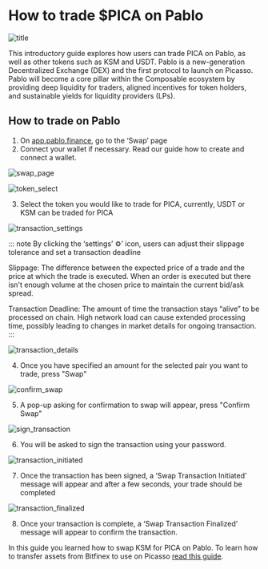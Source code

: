 # How to trade $PICA on Pablo

![title](./images-how-to-trade/title.jpg)

This introductory guide explores how users can trade PICA on Pablo, as well as other tokens such as KSM and USDT. 
Pablo is a new-generation Decentralized Exchange (DEX) and the first protocol to launch on Picasso. 
Pablo will become a core pillar within the Composable ecosystem by providing deep liquidity for traders, 
aligned incentives for token holders, and sustainable yields for liquidity providers (LPs).

## How to trade on Pablo

1. On [app.pablo.finance], go to the ‘Swap’ page
2. Connect your wallet if necessary. Read our guide how to create and connect a wallet.

[app.pablo.finance]: app.pablo.finance

![swap_page](./images-how-to-trade/swap-page.jpg)

![token_select](./images-how-to-trade/token-select.png)

3. Select the token you would like to trade for PICA, currently, USDT or KSM can be traded for PICA

![transaction_settings](./images-how-to-trade/transaction-settings.png)

::: note
By clicking the ‘settings’ ⚙️’ icon, users can adjust their slippage tolerance and set a transaction deadline

Slippage: The difference between the expected price of a trade and the price at which the trade is executed. 
When an order is executed but there isn't enough volume at the chosen price to maintain the current bid/ask spread.

Transaction Deadline: The amount of time the transaction stays “alive” to be processed on chain. 
High network load can cause extended processing time, 
possibly leading to changes in market details for ongoing transaction.
:::

![transaction_details](./images-how-to-trade/transaction-details.png)

4. Once you have specified an amount for the selected pair you want to trade, press "Swap"

![confirm_swap](./images-how-to-trade/confirm-swap.png)

5. A pop-up asking for confirmation to swap will appear, press "Confirm Swap"


![sign_transaction](./images-how-to-trade/sign-transaction.jpg)

6. You will be asked to sign the transaction using your password.

![transaction_initiated](./images-how-to-trade/transaction-initiated.png)

7. Once the transaction has been signed, a ‘Swap Transaction Initiated’ message will appear and after a few seconds, 
your trade should be completed

![transaction_finalized](./images-how-to-trade/transaction-finalized.png)

8. Once your transaction is complete, a ‘Swap Transaction Finalized’ message will appear to confirm the transaction.


In this guide you learned how to swap KSM for PICA on Pablo. 
To learn how to transfer assets from Bitfinex to use on Picasso [read this guide].

[read this guide]: transfer-usdt-statemine-picasso.md